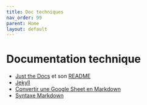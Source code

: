 ```yaml
---
title: Doc techniques
nav_order: 99
parent: Home
layout: default
---
```


# Documentation technique
- [Just the Docs] et son [README]
- [Jekyll]
- [Convertir une Google Sheet en Markdown](https://tabletomarkdown.com/convert-spreadsheet-to-markdown/)
- [Syntaxe Markdown](https://docs.github.com/fr/get-started/writing-on-github/getting-started-with-writing-and-formatting-on-github/basic-writing-and-formatting-syntax)

[Just the Docs]: https://just-the-docs.github.io/just-the-docs/
[README]: https://github.com/just-the-docs/just-the-docs-template/blob/main/README.md
[Jekyll]: https://jekyllrb.com
